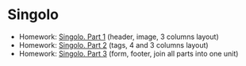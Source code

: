 # Singolo

- Homework: [Singolo. Part 1](https://StankevichVitaly.github.io/singolo/singolo1.html) (header, image, 3 columns layout)
- Homework: [Singolo. Part 2](https://StankevichVitaly.github.io/singolo/singolo2.html) (tags, 4 and 3 columns layout)
- Homework: [Singolo. Part 3](https://StankevichVitaly.github.io/singolo/singolo3.html) (form, footer, join all parts into one unit)
